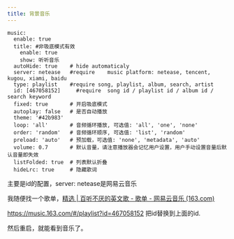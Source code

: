 ```yaml
---
title: 背景音乐
---
```

```
music:
  enable: true
  title: #非吸底模式有效
    enable: true
    show: 听听音乐
  autoHide: true    # hide automaticaly
  server: netease   #require	music platform: netease, tencent, kugou, xiami, baidu
  type: playlist    #require song, playlist, album, search, artist
  id: [467058152]     #require	song id / playlist id / album id / search keyword
  fixed: true       # 开启吸底模式
  autoplay: false   # 是否自动播放
  theme: '#42b983'
  loop: 'all'       # 音频循环播放, 可选值: 'all', 'one', 'none'
  order: 'random'   # 音频循环顺序, 可选值: 'list', 'random'
  preload: 'auto'   # 预加载，可选值: 'none', 'metadata', 'auto'
  volume: 0.7       # 默认音量，请注意播放器会记忆用户设置，用户手动设置音量后默认音量即失效
  listFolded: true  # 列表默认折叠
  hideLrc: true     # 隐藏歌词
```

主要是id的配置，server: netease是网易云音乐

我随便找一个歌单，[精选 | 百听不厌的英文歌 - 歌单 - 网易云音乐 (163.com)](https://music.163.com/#/playlist?id=467058152)

https://music.163.com/#/playlist?id=467058152 把id替换到上面的id.



然后重启，就能看到音乐了。